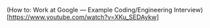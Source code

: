 (How to: Work at Google — Example Coding/Engineering Interview)[https://www.youtube.com/watch?v=XKu_SEDAykw]
